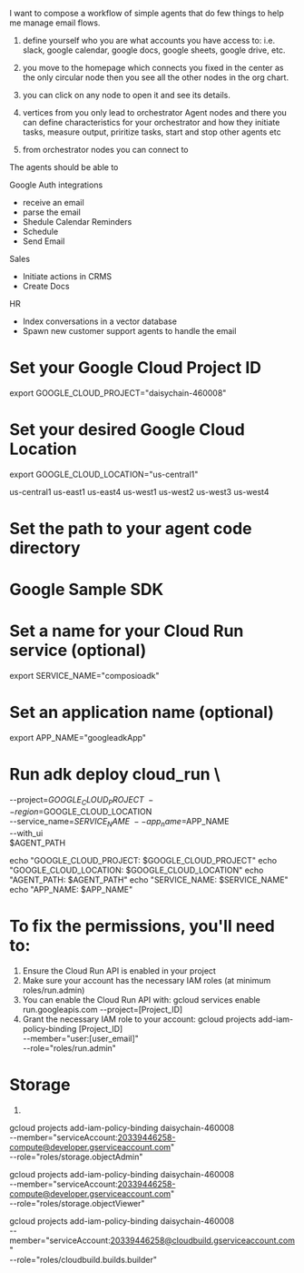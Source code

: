 I want to compose a workflow of simple agents that do few things to help me manage email flows. 



1) define yourself who you are what accounts you have access to: i.e. slack, google calendar, google docs, google sheets, google drive, etc.

2) you move to the homepage which connects you fixed in the center as the only circular node then you see all the other nodes in the org chart.

3) you can click on any node to open it and see its details.

4) vertices from you only lead to orchestrator Agent nodes and there you can define characteristics for your orchestrator and how they initiate tasks, measure output, priritize tasks, start and stop other agents etc

5) from orchestrator nodes you can connect to 
        



The agents should be able to 

Google Auth integrations 
- receive an email
- parse the email
- Shedule Calendar Reminders
- Schedule 
- Send Email

Sales
- Initiate actions in CRMS
- Create Docs

HR
- Index conversations in a vector database
- Spawn new customer support agents to handle the email



# Set your Google Cloud Project ID
export GOOGLE_CLOUD_PROJECT="daisychain-460008"

# Set your desired Google Cloud Location
export GOOGLE_CLOUD_LOCATION="us-central1"

us-central1
us-east1
us-east4
us-west1
us-west2
us-west3
us-west4

# Set the path to your agent code directory
 # Google Sample SDK
 

# Set a name for your Cloud Run service (optional)
export SERVICE_NAME="composioadk"

# Set an application name (optional)
export APP_NAME="googleadkApp"


# Run adk deploy cloud_run \
--project=$GOOGLE_CLOUD_PROJECT \
--region=$GOOGLE_CLOUD_LOCATION \
--service_name=$SERVICE_NAME \
--app_name=$APP_NAME \
--with_ui \
 $AGENT_PATH

<!-- // print all the above  values -->
echo "GOOGLE_CLOUD_PROJECT: $GOOGLE_CLOUD_PROJECT"
echo "GOOGLE_CLOUD_LOCATION: $GOOGLE_CLOUD_LOCATION"
echo "AGENT_PATH: $AGENT_PATH"
echo "SERVICE_NAME: $SERVICE_NAME"
echo "APP_NAME: $APP_NAME"


# To fix the permissions, you'll need to:
1. Ensure the Cloud Run API is enabled in your project
2. Make sure your account has the necessary IAM roles (at minimum roles/run.admin)
3. You can enable the Cloud Run API with:
            gcloud services enable run.googleapis.com --project=[Project_ID]
4. Grant the necessary IAM role to your account:
            gcloud projects add-iam-policy-binding [Project_ID] \
            --member="user:[user_email]" \
            --role="roles/run.admin"


# Storage

1. 
gcloud projects add-iam-policy-binding daisychain-460008 \
  --member="serviceAccount:20339446258-compute@developer.gserviceaccount.com" \
  --role="roles/storage.objectAdmin"

gcloud projects add-iam-policy-binding daisychain-460008 \
  --member="serviceAccount:20339446258-compute@developer.gserviceaccount.com" \
  --role="roles/storage.objectViewer"

gcloud projects add-iam-policy-binding daisychain-460008 \
  --member="serviceAccount:20339446258@cloudbuild.gserviceaccount.com" \
  --role="roles/cloudbuild.builds.builder"